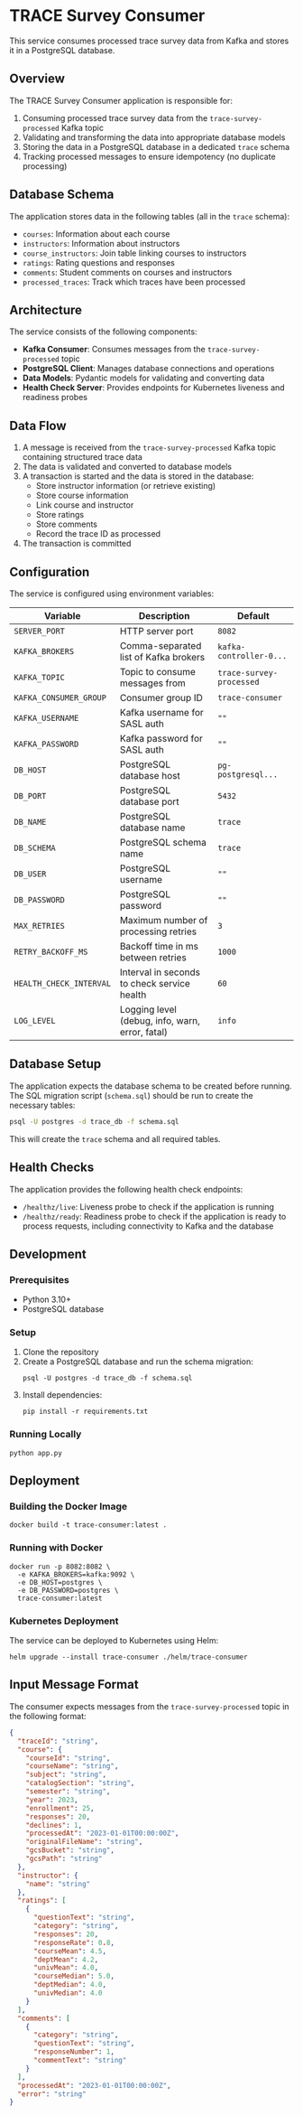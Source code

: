 # TRACE Survey Consumer

This service consumes processed trace survey data from Kafka and stores it in a PostgreSQL database.

## Overview

The TRACE Survey Consumer application is responsible for:

1. Consuming processed trace survey data from the `trace-survey-processed` Kafka topic
2. Validating and transforming the data into appropriate database models
3. Storing the data in a PostgreSQL database in a dedicated `trace` schema
4. Tracking processed messages to ensure idempotency (no duplicate processing)

## Database Schema

The application stores data in the following tables (all in the `trace` schema):

- `courses`: Information about each course
- `instructors`: Information about instructors
- `course_instructors`: Join table linking courses to instructors
- `ratings`: Rating questions and responses
- `comments`: Student comments on courses and instructors
- `processed_traces`: Track which traces have been processed

## Architecture

The service consists of the following components:

- **Kafka Consumer**: Consumes messages from the `trace-survey-processed` topic
- **PostgreSQL Client**: Manages database connections and operations
- **Data Models**: Pydantic models for validating and converting data
- **Health Check Server**: Provides endpoints for Kubernetes liveness and readiness probes

## Data Flow

1. A message is received from the `trace-survey-processed` Kafka topic containing structured trace data
2. The data is validated and converted to database models
3. A transaction is started and the data is stored in the database:
   - Store instructor information (or retrieve existing)
   - Store course information
   - Link course and instructor
   - Store ratings
   - Store comments
   - Record the trace ID as processed
4. The transaction is committed

## Configuration

The service is configured using environment variables:

| Variable | Description | Default |
|----------|-------------|---------|
| `SERVER_PORT` | HTTP server port | `8082` |
| `KAFKA_BROKERS` | Comma-separated list of Kafka brokers | `kafka-controller-0...` |
| `KAFKA_TOPIC` | Topic to consume messages from | `trace-survey-processed` |
| `KAFKA_CONSUMER_GROUP` | Consumer group ID | `trace-consumer` |
| `KAFKA_USERNAME` | Kafka username for SASL auth | `""` |
| `KAFKA_PASSWORD` | Kafka password for SASL auth | `""` |
| `DB_HOST` | PostgreSQL database host | `pg-postgresql...` |
| `DB_PORT` | PostgreSQL database port | `5432` |
| `DB_NAME` | PostgreSQL database name | `trace` |
| `DB_SCHEMA` | PostgreSQL schema name | `trace` |
| `DB_USER` | PostgreSQL username | `""` |
| `DB_PASSWORD` | PostgreSQL password | `""` |
| `MAX_RETRIES` | Maximum number of processing retries | `3` |
| `RETRY_BACKOFF_MS` | Backoff time in ms between retries | `1000` |
| `HEALTH_CHECK_INTERVAL` | Interval in seconds to check service health | `60` |
| `LOG_LEVEL` | Logging level (debug, info, warn, error, fatal) | `info` |

## Database Setup

The application expects the database schema to be created before running. The SQL migration script (`schema.sql`) should be run to create the necessary tables:

```bash
psql -U postgres -d trace_db -f schema.sql
```

This will create the `trace` schema and all required tables.

## Health Checks

The application provides the following health check endpoints:

- `/healthz/live`: Liveness probe to check if the application is running
- `/healthz/ready`: Readiness probe to check if the application is ready to process requests, including connectivity to Kafka and the database

## Development

### Prerequisites

- Python 3.10+
- PostgreSQL database

### Setup

1. Clone the repository
2. Create a PostgreSQL database and run the schema migration:
   ```
   psql -U postgres -d trace_db -f schema.sql
   ```
3. Install dependencies:
   ```
   pip install -r requirements.txt
   ```

### Running Locally

```
python app.py
```

## Deployment

### Building the Docker Image

```
docker build -t trace-consumer:latest .
```

### Running with Docker

```
docker run -p 8082:8082 \
  -e KAFKA_BROKERS=kafka:9092 \
  -e DB_HOST=postgres \
  -e DB_PASSWORD=postgres \
  trace-consumer:latest
```

### Kubernetes Deployment

The service can be deployed to Kubernetes using Helm:

```
helm upgrade --install trace-consumer ./helm/trace-consumer
```

## Input Message Format

The consumer expects messages from the `trace-survey-processed` topic in the following format:

```json
{
  "traceId": "string",
  "course": {
    "courseId": "string",
    "courseName": "string",
    "subject": "string",
    "catalogSection": "string",
    "semester": "string",
    "year": 2023,
    "enrollment": 25,
    "responses": 20,
    "declines": 1,
    "processedAt": "2023-01-01T00:00:00Z",
    "originalFileName": "string",
    "gcsBucket": "string",
    "gcsPath": "string"
  },
  "instructor": {
    "name": "string"
  },
  "ratings": [
    {
      "questionText": "string",
      "category": "string",
      "responses": 20,
      "responseRate": 0.8,
      "courseMean": 4.5,
      "deptMean": 4.2,
      "univMean": 4.0,
      "courseMedian": 5.0,
      "deptMedian": 4.0,
      "univMedian": 4.0
    }
  ],
  "comments": [
    {
      "category": "string",
      "questionText": "string",
      "responseNumber": 1,
      "commentText": "string"
    }
  ],
  "processedAt": "2023-01-01T00:00:00Z",
  "error": "string"
}
```